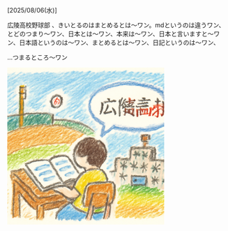 [2025/08/06(水)]

広陵高校野球部 、きいとるのはまとめるとは〜ワン。mdというのは違うワン、とどのつまり～ワン、日本とは〜ワン、本来は〜ワン、日本と言いますと～ワン、日本語というのは〜ワン、まとめるとは〜ワン、日記というのは〜ワン、

...つまるところ〜ワン

<img width="360px" src="image.png">